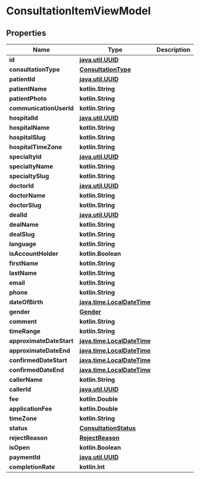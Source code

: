 
# ConsultationItemViewModel

## Properties
Name | Type | Description | Notes
------------ | ------------- | ------------- | -------------
**id** | [**java.util.UUID**](java.util.UUID.md) |  |  [optional]
**consultationType** | [**ConsultationType**](ConsultationType.md) |  |  [optional]
**patientId** | [**java.util.UUID**](java.util.UUID.md) |  |  [optional]
**patientName** | **kotlin.String** |  |  [optional]
**patientPhoto** | **kotlin.String** |  |  [optional]
**communicationUserId** | **kotlin.String** |  |  [optional]
**hospitalId** | [**java.util.UUID**](java.util.UUID.md) |  |  [optional]
**hospitalName** | **kotlin.String** |  |  [optional]
**hospitalSlug** | **kotlin.String** |  |  [optional]
**hospitalTimeZone** | **kotlin.String** |  |  [optional]
**specialtyId** | [**java.util.UUID**](java.util.UUID.md) |  |  [optional]
**specialtyName** | **kotlin.String** |  |  [optional]
**specialtySlug** | **kotlin.String** |  |  [optional]
**doctorId** | [**java.util.UUID**](java.util.UUID.md) |  |  [optional]
**doctorName** | **kotlin.String** |  |  [optional]
**doctorSlug** | **kotlin.String** |  |  [optional]
**dealId** | [**java.util.UUID**](java.util.UUID.md) |  |  [optional]
**dealName** | **kotlin.String** |  |  [optional]
**dealSlug** | **kotlin.String** |  |  [optional]
**language** | **kotlin.String** |  |  [optional]
**isAccountHolder** | **kotlin.Boolean** |  |  [optional]
**firstName** | **kotlin.String** |  |  [optional]
**lastName** | **kotlin.String** |  |  [optional]
**email** | **kotlin.String** |  |  [optional]
**phone** | **kotlin.String** |  |  [optional]
**dateOfBirth** | [**java.time.LocalDateTime**](java.time.OffsetDateTime.md) |  |  [optional]
**gender** | [**Gender**](Gender.md) |  |  [optional]
**comment** | **kotlin.String** |  |  [optional]
**timeRange** | **kotlin.String** |  |  [optional]
**approximateDateStart** | [**java.time.LocalDateTime**](java.time.OffsetDateTime.md) |  |  [optional]
**approximateDateEnd** | [**java.time.LocalDateTime**](java.time.OffsetDateTime.md) |  |  [optional]
**confirmedDateStart** | [**java.time.LocalDateTime**](java.time.OffsetDateTime.md) |  |  [optional]
**confirmedDateEnd** | [**java.time.LocalDateTime**](java.time.OffsetDateTime.md) |  |  [optional]
**callerName** | **kotlin.String** |  |  [optional]
**callerId** | [**java.util.UUID**](java.util.UUID.md) |  |  [optional]
**fee** | **kotlin.Double** |  |  [optional]
**applicationFee** | **kotlin.Double** |  |  [optional]
**timeZone** | **kotlin.String** |  |  [optional]
**status** | [**ConsultationStatus**](ConsultationStatus.md) |  |  [optional]
**rejectReason** | [**RejectReason**](RejectReason.md) |  |  [optional]
**isOpen** | **kotlin.Boolean** |  |  [optional]
**paymentId** | [**java.util.UUID**](java.util.UUID.md) |  |  [optional]
**completionRate** | **kotlin.Int** |  |  [optional]




